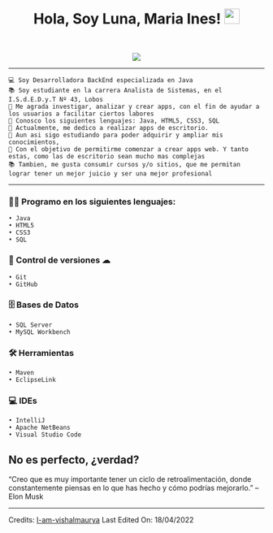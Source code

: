 <h1 align="center">
Hola, Soy Luna, Maria Ines!
 <img src="https://media.giphy.com/media/hvRJCLFzcasrR4ia7z/giphy.gif" width="30"></h1>
 <!--<img src="https://komarev.com/ghpvc/?username=I-am-vishalmaurya&label=Profile%20Views&color=0e75b6&style=flat" align='right' alt="vishalmaurya" />-->
 <!--<img src="https://gpvc.arturio.dev/I-am-vishalmaurya" alt="Profile views" align='right'/> <a href="https://github.com/I-am-vishalmaurya/I-am-vishalmaurya/"> </a> -->
<br/>

<!-- Typing SVG by DenverCoder1 - https://github.com/DenverCoder1/readme-typing-svg -->
<p align="center">
  <a href="https://github.com/DenverCoder1/readme-typing-svg"><img src="https://readme-typing-svg.herokuapp.com?lines=Estudiante+Analista+de+Sistemas;Desarrolladora+BackEnd;Freelancer;Creativa%20|%20Determinada%20;En%20constante%20crecimiento;de%20mis%20conocimientos&center=true&width=380&height=45"></a>
</p>
</p>
<!--https://github.com/I-am-vishalmaurya/I-am-vishalmaurya/blob/main/cropped_image.png-->
<!--<img align="left" src="https://github.com/I-am-vishalmaurya/I-am-vishalmaurya/blob/main/cropped_image.png" alt="Unfortunately I didn't find the author of the pic, feel to open a pull request if found" width="320" />-->
<hr>

```
💻 Soy Desarrolladora BackEnd especializada en Java
📚 Soy estudiante en la carrera Analista de Sistemas, en el I.S.d.E.D.y.T Nº 43, Lobos
📝 Me agrada investigar, analizar y crear apps, con el fin de ayudar a los usuarios a facilitar ciertos labores
🌟 Conosco los siguientes lenguajes: Java, HTML5, CSS3, SQL
🚩 Actualmente, me dedico a realizar apps de escritorio.
🧠 Aun asi sigo estudiando para poder adquirir y ampliar mis conocimientos,
🔎 Con el objetivo de permitirme comenzar a crear apps web. Y tanto estas, como las de escritorio sean mucho mas complejas
📚 Tambien, me gusta consumir cursos y/o sitios, que me permitan lograr tener un mejor juicio y ser una mejor profesional
```
<hr>


<!--## 🛠️ Mis Herramientas Favoritas-->

### 👨‍💻 Programo en los siguientes lenguajes:
```
• Java
• HTML5
• CSS3
• SQL
```





### 💾 Control de versiones ☁
```
• Git
• GitHub
```


### 🗄️ Bases de Datos
```
• SQL Server
• MySQL Workbench
```



### 🛠️ Herramientas
```
• Maven
• EclipseLink
```

<!--### 💻 Software y Herramientas-->
### 💻 IDEs
```
• IntelliJ 
• Apache NetBeans
• Visual Studio Code
```








## No es perfecto, ¿verdad?


“Creo que es muy importante tener un ciclo de retroalimentación, donde constantemente piensas en lo que has hecho y cómo podrías mejorarlo.”
– Elon Musk



------
Credits: [I-am-vishalmaurya](https://github.com/I-am-vishalmaurya)
Last Edited On: 18/04/2022



